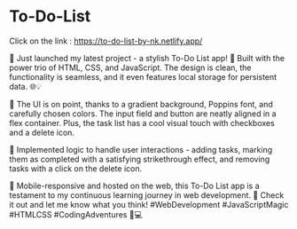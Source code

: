 # To-Do-List
Click on the link : https://to-do-list-by-nk.netlify.app/

🚀 Just launched my latest project - a stylish To-Do List app! 📝 Built with the power trio of HTML, CSS, and JavaScript. The design is clean, the functionality is seamless, and it even features local storage for persistent data. 🌐💡

🎨 The UI is on point, thanks to a gradient background, Poppins font, and carefully chosen colors. The input field and button are neatly aligned in a flex container. Plus, the task list has a cool visual touch with checkboxes and a delete icon.

🧠 Implemented logic to handle user interactions - adding tasks, marking them as completed with a satisfying strikethrough effect, and removing tasks with a click on the delete icon.

📲 Mobile-responsive and hosted on the web, this To-Do List app is a testament to my continuous learning journey in web development. 🔗 Check it out and let me know what you think! #WebDevelopment #JavaScriptMagic #HTMLCSS #CodingAdventures 🚀💻






